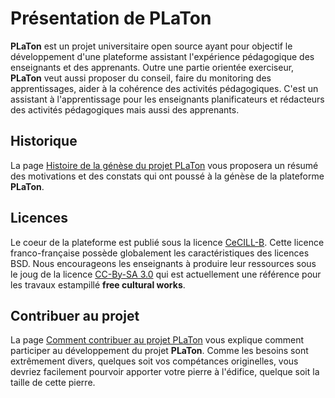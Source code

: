 # Présentation de PLaTon

**PLaTon** est un projet universitaire open source ayant pour objectif le développement
d'une plateforme assistant l'expérience pédagogique des enseignants et des apprenants.
Outre une partie orientée exerciseur, **PLaTon** veut aussi proposer du conseil, faire 
du monitoring des apprentissages, aider à la cohérence des activités pédagogiques. C'est 
un assistant à l'apprentissage pour les enseignants planificateurs et rédacteurs des 
activités pédagogiques mais aussi des apprenants.


## Historique

La page [Histoire de la génèse du projet PLaTon](histoire.md) vous proposera un résumé 
des motivations et des constats qui ont poussé à la génèse de la plateforme **PLaTon**.


## Licences

Le coeur de la plateforme est publié sous la licence 
[CeCILL-B](https://github.com/PremierLangage/premierlangage/blob/master/LICENSE). Cette 
licence franco-française possède globalement les caractéristiques des licences BSD. Nous 
encourageons les enseignants à produire leur ressources sous le joug de la licence
[CC-By-SA 3.0](https://creativecommons.org/licenses/by-sa/3.0/fr/) qui est actuellement
une référence pour les travaux estampillé **free cultural works**.


## Contribuer au projet

La page [Comment contribuer au projet PLaTon](contribuer.md) vous explique comment 
participer au développement du projet **PLaTon**. Comme les besoins sont extrêmement
divers, quelques soit vos compétances originelles, vous devriez facilement pourvoir 
apporter votre pierre à l'édifice, quelque soit la taille de cette pierre.
